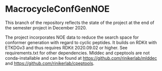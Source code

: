# MacrocycleConfGenNOE

This branch of the repository reflects the state of the project at the end 
of the semester project in December 2020.

The project incorporates NOE data to reduce the search space for conformer 
generation with regard to cyclic peptides. It builds on RDKit with ETKDGv3 
and thus requires RDKit 2020.09.02 or higher. See requirements.txt for other 
dependencies. Mlddec and cpeptools are not conda-installable and can be found 
at https://github.com/rinikerlab/mlddec and https://github.com/rinikerlab/cpeptools.
